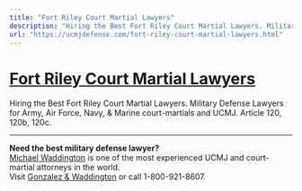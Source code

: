 ```yaml
---
title: "Fort Riley Court Martial Lawyers"
description: "Hiring the Best Fort Riley Court Martial Lawyers. Military Defense Lawyers for Army, Air Force, Navy, &amp; Marine court-martials and UCMJ. Article 120, 120b, 120c."
url: "https://ucmjdefense.com/fort-riley-court-martial-lawyers.html"
---
```


# [Fort Riley Court Martial Lawyers](https://ucmjdefense.com/fort-riley-court-martial-lawyers.html)

Hiring the Best Fort Riley Court Martial Lawyers. Military Defense Lawyers for Army, Air Force, Navy, &amp; Marine court-martials and UCMJ. Article 120, 120b, 120c.

---

**Need the best military defense lawyer?**  
[Michael Waddington](https://ucmjdefense.com/attorneys/michael-stewart-waddington-partner.html) is one of the most experienced UCMJ and court-martial attorneys in the world.  
Visit [Gonzalez & Waddington](https://ucmjdefense.com) or call 1-800-921-8607.
